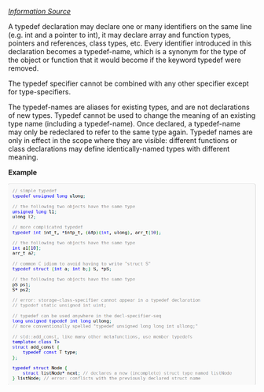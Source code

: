 [*Information Source*][1]

A typedef declaration may declare one or many identifiers on the same line (e.g. int and a pointer to int), it may declare array and function types, pointers and references, class types, etc. Every identifier introduced in this declaration becomes a typedef-name, which is a synonym for the type of the object or function that it would become if the keyword typedef were removed.

The typedef specifier cannot be combined with any other specifier except for type-specifiers.

The typedef-names are aliases for existing types, and are not declarations of new types. Typedef cannot be used to change the meaning of an existing type name (including a typedef-name). Once declared, a typedef-name may only be redeclared to refer to the same type again. Typedef names are only in effect in the scope where they are visible: different functions or class declarations may define identically-named types with different meaning. 

**Example**

![example](/Notes/Example.png)

[1]: https://en.cppreference.com/w/cpp/language/typedef

